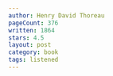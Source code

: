 ```yaml
---
author: Henry David Thoreau
pageCount: 376
written: 1864
stars: 4.5
layout: post
category: book
tags: listened
---
```

